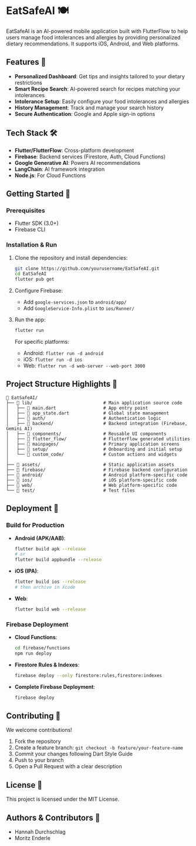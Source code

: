 # EatSafeAI 🍽️

EatSafeAI is an AI-powered mobile application built with FlutterFlow to help users manage food intolerances and allergies by providing personalized dietary recommendations. It supports iOS, Android, and Web platforms.

## Features 🚀

- **Personalized Dashboard**: Get tips and insights tailored to your dietary restrictions
- **Smart Recipe Search**: AI-powered search for recipes matching your intolerances
- **Intolerance Setup**: Easily configure your food intolerances and allergies
- **History Management**: Track and manage your search history
- **Secure Authentication**: Google and Apple sign-in options

## Tech Stack 🛠️

- **Flutter/FlutterFlow**: Cross-platform development
- **Firebase**: Backend services (Firestore, Auth, Cloud Functions)
- **Google Generative AI**: Powers AI recommendations
- **LangChain**: AI framework integration
- **Node.js**: For Cloud Functions

## Getting Started 🏁

### Prerequisites

- Flutter SDK (3.0+)
- Firebase CLI

### Installation & Run

1. Clone the repository and install dependencies:
   ```bash
   git clone https://github.com/yourusername/EatSafeAI.git
   cd EatSafeAI
   flutter pub get
   ```

2. Configure Firebase:
   - Add `google-services.json` to `android/app/`
   - Add `GoogleService-Info.plist` to `ios/Runner/`

3. Run the app:
   ```bash
   flutter run
   ```

   For specific platforms:
   - Android: `flutter run -d android`
   - iOS: `flutter run -d ios`
   - Web: `flutter run -d web-server --web-port 3000`

## Project Structure Highlights 📂

```
📁 EatSafeAI/
├── 📁 lib/                           # Main application source code
│   ├── 📄 main.dart                  # App entry point
│   ├── 📄 app_state.dart             # Global state management
│   ├── 📁 auth/                      # Authentication logic
│   ├── 📁 backend/                   # Backend integration (Firebase, Gemini AI)
│   ├── 📁 components/                # Reusable UI components
│   ├── 📁 flutter_flow/              # FlutterFlow generated utilities
│   ├── 📁 mainpages/                 # Primary application screens
│   ├── 📁 setup/                     # Onboarding and initial setup
│   └── 📁 custom_code/               # Custom actions and widgets
│
├── 📁 assets/                        # Static application assets
├── 📁 firebase/                      # Firebase backend configuration
├── 📁 android/                       # Android platform-specific code
├── 📁 ios/                           # iOS platform-specific code
├── 📁 web/                           # Web platform-specific code
└── 📁 test/                          # Test files
```

## Deployment 🚀

### Build for Production

- **Android (APK/AAB)**:
  ```bash
  flutter build apk --release
  # or
  flutter build appbundle --release
  ```

- **iOS (IPA)**:
  ```bash
  flutter build ios --release
  # then archive in Xcode
  ```

- **Web**:
  ```bash
  flutter build web --release
  ```

### Firebase Deployment

- **Cloud Functions**:
  ```bash
  cd firebase/functions
  npm run deploy
  ```

- **Firestore Rules & Indexes**:
  ```bash
  firebase deploy --only firestore:rules,firestore:indexes
  ```

- **Complete Firebase Deployment**:
  ```bash
  firebase deploy
  ```

## Contributing 🤝

We welcome contributions!

1. Fork the repository
2. Create a feature branch: `git checkout -b feature/your-feature-name`
3. Commit your changes following Dart Style Guide
4. Push to your branch
5. Open a Pull Request with a clear description

## License 📜

This project is licensed under the MIT License.

## Authors & Contributors 👥

- Hannah Durchschlag
- Moritz Enderle
